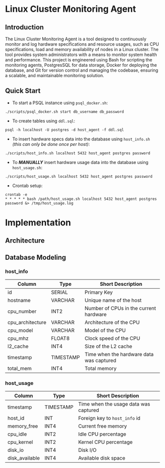 # Linux Cluster Monitoring Agent
## Introduction
The Linux Cluster Monitoring Agent is a tool designed to continuously monitor and log hardware specifications and resource usages, such as CPU specifications, load and memory availability of nodes in a Linux cluster.
The tool provides system administrators with a means to monitor system health and performance. This project is engineered using Bash for scripting the monitoring agents, PostgresSQL for data storage, Docker for deploying the database, and Git for version control and managing the codebase, ensuring a scalable, and maintainable monitoring solution.

## Quick Start
- To start a PSQL instance using `psql_docker.sh`:

`./scripts/psql_docker.sh start db_username db_password`

- To create tables using `ddl.sql`:

`psql -h localhost -U postgres -d host_agent -f ddl.sql`

- To insert hardware specs data into the database using `host_info.sh` _(this can only be done once per host)_:

`./scripts/host_info.sh localhost 5432 host_agent postgres password`

- To ***MANUALLY*** insert hardware usage data into the database using `host_usage.sh`:

`./scripts/host_usage.sh localhost 5432 host_agent postgres password`

- Crontab setup:

```
crontab -e
* * * * * bash /path/host_usage.sh localhost 5432 host_agent postgres password &> /tmp/host_usage.log
```

# Implementation
## Architecture

## Database Modeling
### host_info

| Column           | Type      | Short Description                        |
|------------------|-----------|------------------------------------------|
| id               | SERIAL    | Primary Key                              |
| hostname         | VARCHAR   | Unique name of the host                  | 
| cpu_number       | INT2      | Number of CPUs in the current hardware   | 
| cpu_architecture | VARCHAR   | Architecture of the CPU                  |
| cpu_model        | VARCHAR   | Model of the CPU                         | 
| cpu_mhz          | FLOAT8    | Clock speed of the CPU                   | 
| l2_cache         | INT4      | Size of the L2 cache                     | 
| timestamp        | TIMESTAMP | Time when the hardware data was captured |
| total_mem        | INT4      | Total memory                             |

### host_usage

| Column         | Type      | Short Description                     |
|----------------|-----------|---------------------------------------|
| timestamp      | TIMESTAMP | Time when the usage data was captured |
| host_id        | INT       | Foreign key to `host_info` id         | 
| memory_free    | INT4      | Current free memory                   | 
| cpu_idle       | INT2      | Idle CPU percentage                   |
| cpu_kernel     | INT2      | Kernel CPU percentage                 | 
| disk_io        | INT4      | Disk I/O                              
| disk_available | INT4      | Available disk space                  | 








